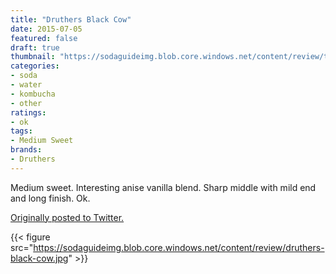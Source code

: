 ```yaml
---
title: "Druthers Black Cow"
date: 2015-07-05
featured: false
draft: true
thumbnail: "https://sodaguideimg.blob.core.windows.net/content/review/thumbs/druthers-black-cow.jpg"
categories:
- soda
- water
- kombucha
- other
ratings:
- ok
tags:
- Medium Sweet
brands:
- Druthers
---
```


Medium sweet. Interesting anise vanilla blend. Sharp middle with mild end and long finish. Ok.

[Originally posted to Twitter.](https://twitter.com/Cavorter/status/617804728529883136)

{{< figure src="https://sodaguideimg.blob.core.windows.net/content/review/druthers-black-cow.jpg" >}}

